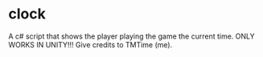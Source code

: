 # clock
A c# script that shows the player playing the game the current time.
ONLY WORKS IN UNITY!!!
Give credits to TMTime (me).
